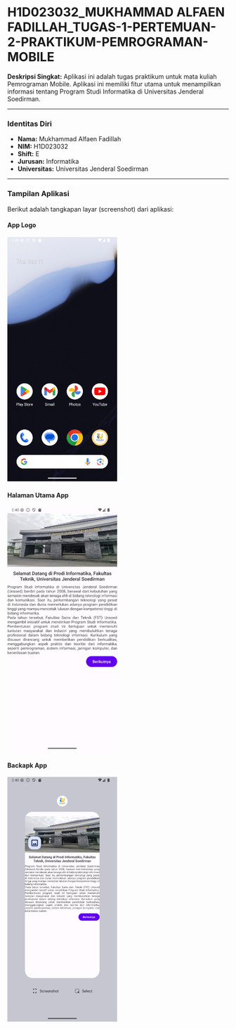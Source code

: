 # H1D023032_MUKHAMMAD ALFAEN FADILLAH_TUGAS-1-PERTEMUAN-2-PRAKTIKUM-PEMROGRAMAN-MOBILE

**Deskripsi Singkat:**
Aplikasi ini adalah tugas praktikum untuk mata kuliah Pemrograman Mobile. Aplikasi ini memiliki fitur utama untuk menampilkan informasi tentang Program Studi Informatika di Universitas Jenderal Soedirman.

---

### Identitas Diri

- **Nama:** Mukhammad Alfaen Fadillah
- **NIM:** H1D023032
- **Shift:** E
- **Jurusan:** Informatika
- **Universitas:** Universitas Jenderal Soedirman

---

### Tampilan Aplikasi

Berikut adalah tangkapan layar (screenshot) dari aplikasi:

#### App Logo
<img src="https://github.com/finadio/H1D023119_FINA-JULIANTI_TUGAS-1-PERTEMUAN-2-PRAKTIKUM-PEMROGRAMAN-MOBILE/blob/main/app/src/main/res/drawable/App%20Logo.png?raw=true" width="250">

#### Halaman Utama App
<img src=https://github.com/alpaenf/H1D023032_MUKHAMMAD-ALFAEN-FADILLAH_TUGAS-1-PERTEMUAN-2-PRAKTIKUM-PEMROGRAMAN-MOBILE/blob/main/H1D023032_MUKHAMMAD-ALFAEN-FADILLAH_TUGAS-1-PERTEMUAN-2-PRAKTIKUM-PEMROGRAMAN-MOBILE-main/app/src/main/res/drawable/Halaman%20Utama%20App.png width="250">

#### Backapk App
<img src="https://github.com/finadio/H1D023119_FINA-JULIANTI_TUGAS-1-PERTEMUAN-2-PRAKTIKUM-PEMROGRAMAN-MOBILE/blob/main/app/src/main/res/drawable/Backapk%20App.png?raw=true" width="250">
